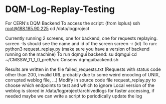 # DQM-Log-Replay-Testing
For CERN's DQM Backend
To access the script:
(from lxplus) ssh root@188.185.90.225
cd /data/logproject

Currently running 2 screens, one for backend, one for requests replaying.
screen -ls
should see the name and id of the screen
screen -r (id)
To run: python3 request_replay.py (make sure you have a version of backend running on the machine)
To run dqmgui backend:
su dqmgui
cd ~/CMSSW_11_1_0_pre6/src
Cmsenv
dqmguibackend.sh

Results are written in the file failed_requests.txt (Requests with status code other than 200, invalid URL probably due to some weird encoding of UNIX, corrupted weblog file, ...)
Modify in source code file request_replay.py to choose which endpoints to test and which to ignore
Local version of the weblog is stored in /data/logproject/archivedlogs for faster accessing, if needed maybe we can write a script to periodically update the log

